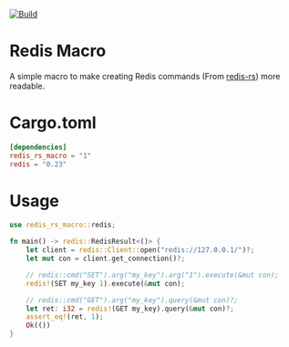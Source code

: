 [![Build](https://github.com/KieranHsieh/redis-rs-macro/actions/workflows/ci.yml/badge.svg)](https://github.com/KieranHsieh/redis-rs-macro/actions/workflows/ci.yml)

# Redis Macro

A simple macro to make creating Redis commands (From [redis-rs](https://github.com/redis-rs/redis-rs.git)) more readable.

# Cargo.toml
```toml
[dependencies]
redis_rs_macro = "1"
redis = "0.23"
```

# Usage
```rust
use redis_rs_macro::redis;

fn main() -> redis::RedisResult<()> {
    let client = redis::Client::open("redis://127.0.0.1/")?;
    let mut con = client.get_connection()?;

    // redis::cmd("SET").arg("my_key").arg("1").execute(&mut con);
    redis!(SET my_key 1).execute(&mut con);

    // redis::cmd("GET").arg("my_key").query(&mut con)?;
    let ret: i32 = redis!(GET my_key).query(&mut con)?;
    assert_eq!(ret, 1);
    Ok(())
}
```